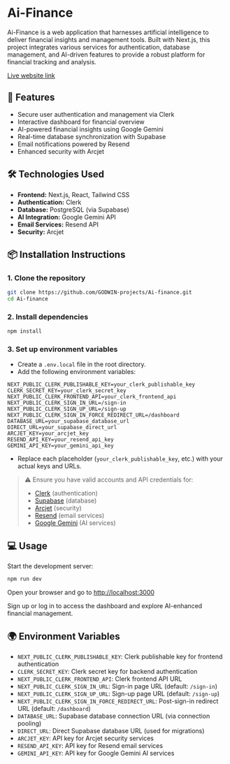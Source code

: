 # Ai-Finance

Ai-Finance is a web application that harnesses artificial intelligence to deliver financial insights and management tools. Built with Next.js, this project integrates various services for authentication, database management, and AI-driven features to provide a robust platform for financial tracking and analysis.

[Live website link](https://ai-finance-pied.vercel.app/)

## 🚀 Features

- Secure user authentication and management via Clerk
- Interactive dashboard for financial overview
- AI-powered financial insights using Google Gemini
- Real-time database synchronization with Supabase
- Email notifications powered by Resend
- Enhanced security with Arcjet

## 🛠️ Technologies Used

- **Frontend:** Next.js, React, Tailwind CSS  
- **Authentication:** Clerk  
- **Database:** PostgreSQL (via Supabase)  
- **AI Integration:** Google Gemini API  
- **Email Services:** Resend API  
- **Security:** Arcjet  

## 📦 Installation Instructions

### 1. Clone the repository

```bash
git clone https://github.com/GODWIN-projects/Ai-finance.git
cd Ai-finance
```

### 2. Install dependencies

```bash
npm install
```

### 3. Set up environment variables

- Create a `.env.local` file in the root directory.
- Add the following environment variables:

```env
NEXT_PUBLIC_CLERK_PUBLISHABLE_KEY=your_clerk_publishable_key
CLERK_SECRET_KEY=your_clerk_secret_key
NEXT_PUBLIC_CLERK_FRONTEND_API=your_clerk_frontend_api
NEXT_PUBLIC_CLERK_SIGN_IN_URL=/sign-in
NEXT_PUBLIC_CLERK_SIGN_UP_URL=/sign-up
NEXT_PUBLIC_CLERK_SIGN_IN_FORCE_REDIRECT_URL=/dashboard
DATABASE_URL=your_supabase_database_url
DIRECT_URL=your_supabase_direct_url
ARCJET_KEY=your_arcjet_key
RESEND_API_KEY=your_resend_api_key
GEMINI_API_KEY=your_gemini_api_key
```

- Replace each placeholder (`your_clerk_publishable_key`, etc.) with your actual keys and URLs.

> ⚠️ Ensure you have valid accounts and API credentials for:
> - [Clerk](https://clerk.dev/) (authentication)
> - [Supabase](https://supabase.com/) (database)
> - [Arcjet](https://arcjet.com/) (security)
> - [Resend](https://resend.com/) (email services)
> - [Google Gemini](https://deepmind.google/technologies/gemini/) (AI services)

## 💻 Usage

Start the development server:

```bash
npm run dev
```

Open your browser and go to [http://localhost:3000](http://localhost:3000)

Sign up or log in to access the dashboard and explore AI-enhanced financial management.

## 🌍 Environment Variables

- `NEXT_PUBLIC_CLERK_PUBLISHABLE_KEY`: Clerk publishable key for frontend authentication  
- `CLERK_SECRET_KEY`: Clerk secret key for backend authentication  
- `NEXT_PUBLIC_CLERK_FRONTEND_API`: Clerk frontend API URL  
- `NEXT_PUBLIC_CLERK_SIGN_IN_URL`: Sign-in page URL (default: `/sign-in`)  
- `NEXT_PUBLIC_CLERK_SIGN_UP_URL`: Sign-up page URL (default: `/sign-up`)  
- `NEXT_PUBLIC_CLERK_SIGN_IN_FORCE_REDIRECT_URL`: Post-sign-in redirect URL (default: `/dashboard`)  
- `DATABASE_URL`: Supabase database connection URL (via connection pooling)  
- `DIRECT_URL`: Direct Supabase database URL (used for migrations)  
- `ARCJET_KEY`: API key for Arcjet security services  
- `RESEND_API_KEY`: API key for Resend email services  
- `GEMINI_API_KEY`: API key for Google Gemini AI services  

